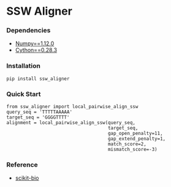 # SSW Aligner

### Dependencies
- [Numpy==1.12.0](http://www.numpy.org/)
- [Cython==0.28.3](https://cython.org/)

### Installation
```
pip install ssw_aligner
```

### Quick Start
```
from ssw_aligner import local_pairwise_align_ssw
query_seq = 'TTTTTAAAAA'
target_seq = 'GGGGTTTT'
alignment = local_pairwise_align_ssw(query_seq,
                                     target_seq,
                                     gap_open_penalty=11,
                                     gap_extend_penalty=1,
                                     match_score=2,
                                     mismatch_score=-3)
```
### Reference
- [scikit-bio](https://github.com/biocore/scikit-bio)
